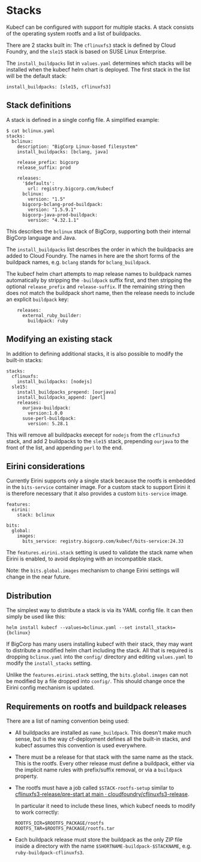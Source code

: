 # Stacks

Kubecf can be configured with support for multiple stacks. A stack consists of the operating system rootfs and a list of buildpacks.

There are 2 stacks built in: The `cflinuxfs3` stack is defined by Cloud Foundry, and the `sle15` stack is based on SUSE Linux Enterprise.

The `install_buildpacks` list in `values.yaml` determines which stacks will be installed when the kubecf helm chart is deployed. The first stack in the list will be the default stack:

```
install_buildpacks: [sle15, cflinuxfs3]
```

## Stack definitions

A stack is defined in a single config file. A simplified example:

```
$ cat bclinux.yaml
stacks:
  bclinux:
    description: "BigCorp Linux-based filesystem"
    install_buildpacks: [bclang, java]

    release_prefix: bigcorp
    release_suffix: prod

    releases:
      '$defaults':
        url: registry.bigcorp.com/kubecf
      bclinux:
        version: "1.5"
      bigcorp-bclang-prod-buildpack:
        version: "1.5.9.1"
      bigcorp-java-prod-buildpack:
        version: "4.32.1.1"
```

This describes the `bclinux` stack of BigCorp, supporting both their internal BigCorp language and Java.

The `install_buildpacks` list describes the order in which the buildpacks are added to Cloud Foundry. The names in here are the short forms of the buildpack names, e.g. `bclang` stands for `bclang_buildpack`.

The kubecf helm chart attempts to map release names to buildpack names automatically by stripping the `-buildpack` suffix first, and then stripping the optional `release_prefix` and `release-suffix`. If the remaining string then does not match the buildpack short name, then the release needs to include an explicit `buildpack` key:

```
    releases:
      external_ruby_builder:
        buildpack: ruby
```

## Modifying an existing stack

In addition to defining additional stacks, it is also possible to modify the built-in stacks:

```
stacks:
  cflinuxfs:
    install_buildpacks: [nodejs]
  sle15:
    install_buildpacks_prepend: [ourjava]
    install_buildpacks_append: [perl]
    releases:
      ourjava-buildpack:
        version:1.0.0
      suse-perl-buildpack:
        version: 5.28.1
```

This will remove all buildpacks execept for `nodejs` from the `cflinuxfs3` stack, and add 2 buildpacks to the `sle15` stack, prepending `ourjava` to the front of the list, and appending `perl` to the end.

## Eirini considerations

Currently Eirini supports only a single stack because the rootfs is embedded in the `bits-service` container image. For a custom stack to support Eirini it is therefore necessary that it also provides a custom `bits-service` image.

```
features:
  eirini:
    stack: bclinux

bits:
  global:
    images:
      bits_service: registry.bigcorp.com/kubecf/bits-service:24.33
```

The `features.eirini.stack` setting is used to validate the stack name when Eirini is enabled, to avoid deploying with an incompatible stack.

Note: the `bits.global.images` mechanism to change Eirini settings will change in the near future.

## Distribution

The simplest way to distribute a stack is via its YAML config file. It can then simply be used like this:

```
helm install kubecf --values=bclinux.yaml --set install_stacks={bclinux}
```

If BigCorp has many users installing kubecf with their stack, they may want to distribute a modified helm chart including the stack. All that is required is dropping `bclinux.yaml` into the `config/` directory and editing `values.yaml` to modify the `install_stacks` setting.

Unlike the `features.eirini.stack` setting, the `bits.global.images` can not be modified by a file dropped into `config/`. This should change once the Eirini config mechanism is updated.

## Requirements on rootfs and buildpack releases

There are a list of naming convention being used:

* All buildpacks are installed as `name_buildpack`. This doesn't make much sense, but is the way cf-deployment defines all the built-in stacks, and kubecf assumes this convention is used everywhere.

* There must be a release for that stack with the same name as the stack. This is the rootfs. Every other release must define a buildpack, either via the implicit name rules with prefix/suffix removal, or via a `buildpack` property.

* The rootfs must have a job called `$STACK-rootfs-setup` similar to [cflinuxfs3-release/pre-start at main · cloudfoundry/cflinuxfs3-release](https://github.com/cloudfoundry/cflinuxfs3-release/blob/main/jobs/cflinuxfs3-rootfs-setup/templates/pre-start).

    In particular it need to include these lines, which kubecf needs to modify to work correctly:
  
    ```
    ROOTFS_DIR=$ROOTFS_PACKAGE/rootfs
    ROOTFS_TAR=$ROOTFS_PACKAGE/rootfs.tar
    ```

* Each buildpack release must store the buildpack as the only ZIP file inside a directory with the name `$SHORTNAME-buildpack-$STACKNAME`, e.g. `ruby-buildpack-cflinuxfs3`.

